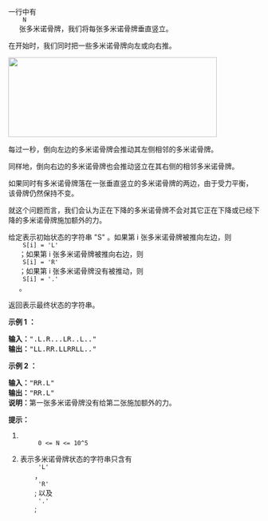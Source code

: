 <html>
 <body>
  <p>
   一行中有
   <code>
    N
   </code>
   张多米诺骨牌，我们将每张多米诺骨牌垂直竖立。
  </p>
  <p>
   在开始时，我们同时把一些多米诺骨牌向左或向右推。
  </p>
  <p>
   <img alt="" src="https://aliyun-lc-upload.oss-cn-hangzhou.aliyuncs.com/aliyun-lc-upload/uploads/2018/05/19/domino.png" style="height: 160px; width: 418px;"/>
  </p>
  <p>
   每过一秒，倒向左边的多米诺骨牌会推动其左侧相邻的多米诺骨牌。
  </p>
  <p>
   同样地，倒向右边的多米诺骨牌也会推动竖立在其右侧的相邻多米诺骨牌。
  </p>
  <p>
   如果同时有多米诺骨牌落在一张垂直竖立的多米诺骨牌的两边，由于受力平衡， 该骨牌仍然保持不变。
  </p>
  <p>
   就这个问题而言，我们会认为正在下降的多米诺骨牌不会对其它正在下降或已经下降的多米诺骨牌施加额外的力。
  </p>
  <p>
   给定表示初始状态的字符串 "S" 。如果第 i 张多米诺骨牌被推向左边，则
   <code>
    S[i] = 'L'
   </code>
   ；如果第 i 张多米诺骨牌被推向右边，则
   <code>
    S[i] = 'R'
   </code>
   ；如果第 i 张多米诺骨牌没有被推动，则
   <code>
    S[i] = '.'
   </code>
   。
  </p>
  <p>
   返回表示最终状态的字符串。
  </p>
  <p>
   <strong>
    示例
   </strong>
   <strong>
    1
   </strong>
   <strong>
    ：
   </strong>
  </p>
  <pre><strong>输入：</strong>".L.R...LR..L.."
<strong>输出：</strong>"LL.RR.LLRRLL.."</pre>
  <p>
   <strong>
    示例
   </strong>
   <strong>
    2
   </strong>
   <strong>
    ：
   </strong>
  </p>
  <pre><strong>输入：</strong>"RR.L"
<strong>输出：</strong>"RR.L"
<strong>说明：</strong>第一张多米诺骨牌没有给第二张施加额外的力。</pre>
  <p>
   <strong>
    提示：
   </strong>
  </p>
  <ol>
   <li>
    <code>
     0 &lt;= N &lt;= 10^5
    </code>
   </li>
   <li>
    表示多米诺骨牌状态的字符串只含有
    <code>
     'L'
    </code>
    ，
    <code>
     'R'
    </code>
    ; 以及
    <code>
     '.'
    </code>
    ;
   </li>
  </ol>
 </body>
</html>